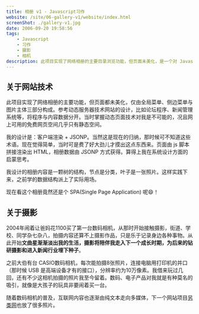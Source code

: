 ```yaml
---
title: 相册 v1 - Javascript习作
website: /site/06-gallery-v1/website/index.html
screenShot: ./gallery-v1.jpg
date: 2006-09-20 19:58:56
tags:
    - Javascript
    - 习作
    - 摄影
    - 相机
description: 此项目实现了网络相册的主要目录浏览功能，但页面未美化，是一个对 Javascript 与树数据结构的实践性项目。现在看这个相册竟然还是个 SPA(Single Page Application) 呢😄！
---
```


## 关于网站技术
此项目实现了网络相册的主要功能，但页面都未美化，仅由全局菜单、侧边菜单与图片主体三部分构成。参考动态服务器技术网站的设计，比如论坛程序、新闻管理系统等，将程序与内容数据分开。当时掌握动态页面技术对我是不可能的，况且网上可用的免费网页空间几乎只有静态空间。

我的设计是：客户端渲染 + JSONP。当然这是现在的归纳，那时候可不知道这些术语。现在觉得简单，当时可是费了好大劲儿才摸出这点东西来。页面由 js 脚本拼接渲染出 HTML，相册数据由 JSONP 方式获得。算得上我在系统设计方面的启蒙思考。

我设计的相册内容是一颗树的结构，节点是分类，叶子是一张照片。这样实践下来，之前学的数据结构派上了实际用场。

现在看这个相册竟然还是个 SPA(Single Page Application) 呢😄！

## 关于摄影
2004年闹着让爸妈花1100买了第一台数码相机，从那时开始接触摄影，街道、学校、同学杂七杂八，拍摄内容还算不上摄影作品，只是乐于记录身边各种事物。从此开始**文曲星渐渐淡出我的生活，摄影将陪伴我走入下一个成长时期，为后来的钻研摄影和进入新闻行业埋下种子**。

之前大伯有台 CASIO数码相机，每次能拍摄8张照片，连接电脑用打印机的并口（那时候 USB 是高端设备才有的接口），分辨率约为10万像素。我借来玩过几回，还有不少这相机拍摄的照片我至今留着。数码、电子产品对我就是有种莫名的吸引，就像是大孩子的玩具非要闹着买一台。

随着数码相机的普及，互联网内容也逐渐由纯文本走向多媒体，下一个网站项目[另类网](/2003/11/14/offbeat/)也放了很多照片。
